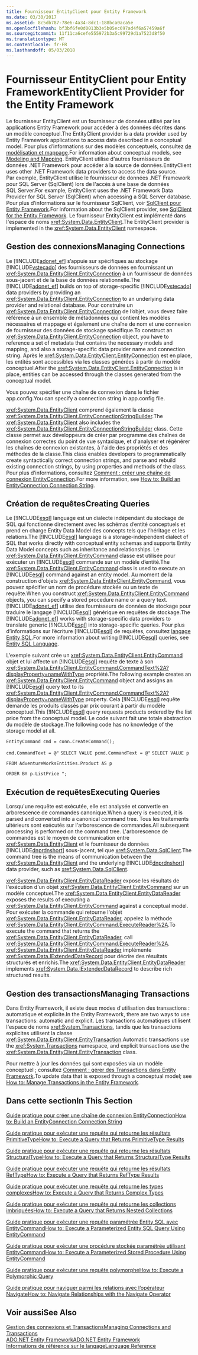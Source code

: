 ```yaml
---
title: Fournisseur EntityClient pour Entity Framework
ms.date: 03/30/2017
ms.assetid: 8c5db787-78e6-4a34-8dc1-188bca0aca5e
ms.openlocfilehash: bf3bf6fe0d0013b3e5b05ec697ad4f6a57459a6f
ms.sourcegitcommit: 11f11ca6cefe555972b3a5c99729d1a7523d8f50
ms.translationtype: MT
ms.contentlocale: fr-FR
ms.lasthandoff: 05/03/2018
---
```

# <a name="entityclient-provider-for-the-entity-framework"></a><span data-ttu-id="587b0-102">Fournisseur EntityClient pour Entity Framework</span><span class="sxs-lookup"><span data-stu-id="587b0-102">EntityClient Provider for the Entity Framework</span></span>
<span data-ttu-id="587b0-103">Le fournisseur EntityClient est un fournisseur de données utilisé par les applications Entity Framework pour accéder à des données décrites dans un modèle conceptuel.</span><span class="sxs-lookup"><span data-stu-id="587b0-103">The EntityClient provider is a data provider used by Entity Framework applications to access data described in a conceptual model.</span></span> <span data-ttu-id="587b0-104">Pour plus d’informations sur des modèles conceptuels, consultez [de modélisation et mappage](../../../../../docs/framework/data/adonet/ef/modeling-and-mapping.md).</span><span class="sxs-lookup"><span data-stu-id="587b0-104">For information about conceptual models, see [Modeling and Mapping](../../../../../docs/framework/data/adonet/ef/modeling-and-mapping.md).</span></span> <span data-ttu-id="587b0-105">EntityClient utilise d'autres fournisseurs de données .NET Framework pour accéder à la source de données.</span><span class="sxs-lookup"><span data-stu-id="587b0-105">EntityClient uses other .NET Framework data providers to access the data source.</span></span> <span data-ttu-id="587b0-106">Par exemple, EntityClient utilise le fournisseur de données .NET Framework pour SQL Server (SqlClient) lors de l'accès à une base de données SQL Server.</span><span class="sxs-lookup"><span data-stu-id="587b0-106">For example, EntityClient uses the .NET Framework Data Provider for SQL Server (SqlClient) when accessing a SQL Server database.</span></span> <span data-ttu-id="587b0-107">Pour plus d’informations sur le fournisseur SqlClient, voir [SqlClient pour Entity Framework](../../../../../docs/framework/data/adonet/ef/sqlclient-for-the-entity-framework.md).</span><span class="sxs-lookup"><span data-stu-id="587b0-107">For information about the SqlClient provider, see [SqlClient for the Entity Framework](../../../../../docs/framework/data/adonet/ef/sqlclient-for-the-entity-framework.md).</span></span> <span data-ttu-id="587b0-108">Le fournisseur EntityClient est implémenté dans l'espace de noms <xref:System.Data.EntityClient>.</span><span class="sxs-lookup"><span data-stu-id="587b0-108">The EntityClient provider is implemented in the <xref:System.Data.EntityClient> namespace.</span></span>  
  
## <a name="managing-connections"></a><span data-ttu-id="587b0-109">Gestion des connexions</span><span class="sxs-lookup"><span data-stu-id="587b0-109">Managing Connections</span></span>  
 <span data-ttu-id="587b0-110">Le [!INCLUDE[adonet_ef](../../../../../includes/adonet-ef-md.md)] s’appuie sur spécifiques au stockage [!INCLUDE[vstecado](../../../../../includes/vstecado-md.md)] des fournisseurs de données en fournissant un <xref:System.Data.EntityClient.EntityConnection> à un fournisseur de données sous-jacent et de la base de données relationnelle.</span><span class="sxs-lookup"><span data-stu-id="587b0-110">The [!INCLUDE[adonet_ef](../../../../../includes/adonet-ef-md.md)] builds on top of storage-specific [!INCLUDE[vstecado](../../../../../includes/vstecado-md.md)] data providers by providing an <xref:System.Data.EntityClient.EntityConnection> to an underlying data provider and relational database.</span></span> <span data-ttu-id="587b0-111">Pour construire un <xref:System.Data.EntityClient.EntityConnection> de l’objet, vous devez faire référence à un ensemble de métadonnées qui contient les modèles nécessaires et mappage et également une chaîne de nom et une connexion de fournisseur des données de stockage spécifique.</span><span class="sxs-lookup"><span data-stu-id="587b0-111">To construct an <xref:System.Data.EntityClient.EntityConnection> object, you have to reference a set of metadata that contains the necessary models and mapping, and also a storage-specific data provider name and connection string.</span></span> <span data-ttu-id="587b0-112">Après le <xref:System.Data.EntityClient.EntityConnection> est en place, les entités sont accessibles via les classes générées à partir du modèle conceptuel.</span><span class="sxs-lookup"><span data-stu-id="587b0-112">After the <xref:System.Data.EntityClient.EntityConnection> is in place, entities can be accessed through the classes generated from the conceptual model.</span></span>  
  
 <span data-ttu-id="587b0-113">Vous pouvez spécifier une chaîne de connexion dans le fichier app.config.</span><span class="sxs-lookup"><span data-stu-id="587b0-113">You can specify a connection string in app.config file.</span></span>  
  
 <span data-ttu-id="587b0-114"><xref:System.Data.EntityClient> comprend également la classe <xref:System.Data.EntityClient.EntityConnectionStringBuilder>.</span><span class="sxs-lookup"><span data-stu-id="587b0-114">The <xref:System.Data.EntityClient> also includes the <xref:System.Data.EntityClient.EntityConnectionStringBuilder> class.</span></span> <span data-ttu-id="587b0-115">Cette classe permet aux développeurs de créer par programme des chaînes de connexion correctes du point de vue syntaxique, et d'analyser et régénérer les chaînes de connexion existantes, à l'aide des propriétés et des méthodes de la classe.</span><span class="sxs-lookup"><span data-stu-id="587b0-115">This class enables developers to programmatically create syntactically correct connection strings, and parse and rebuild existing connection strings, by using properties and methods of the class.</span></span> <span data-ttu-id="587b0-116">Pour plus d’informations, consultez [Comment : créer une chaîne de connexion EntityConnection](../../../../../docs/framework/data/adonet/ef/how-to-build-an-entityconnection-connection-string.md).</span><span class="sxs-lookup"><span data-stu-id="587b0-116">For more information, see [How to: Build an EntityConnection Connection String](../../../../../docs/framework/data/adonet/ef/how-to-build-an-entityconnection-connection-string.md).</span></span>  
  
## <a name="creating-queries"></a><span data-ttu-id="587b0-117">Création de requêtes</span><span class="sxs-lookup"><span data-stu-id="587b0-117">Creating Queries</span></span>  
 <span data-ttu-id="587b0-118">Le [!INCLUDE[esql](../../../../../includes/esql-md.md)] language est un dialecte indépendant du stockage de SQL qui fonctionne directement avec les schémas d’entité conceptuels et prend en charge Entity Data Model des concepts tels que l’héritage et les relations.</span><span class="sxs-lookup"><span data-stu-id="587b0-118">The [!INCLUDE[esql](../../../../../includes/esql-md.md)] language is a storage-independent dialect of SQL that works directly with conceptual entity schemas and supports Entity Data Model concepts such as inheritance and relationships.</span></span> <span data-ttu-id="587b0-119">Le <xref:System.Data.EntityClient.EntityCommand> classe est utilisée pour exécuter un [!INCLUDE[esql](../../../../../includes/esql-md.md)] commande sur un modèle d’entité.</span><span class="sxs-lookup"><span data-stu-id="587b0-119">The <xref:System.Data.EntityClient.EntityCommand> class is used to execute an [!INCLUDE[esql](../../../../../includes/esql-md.md)] command against an entity model.</span></span> <span data-ttu-id="587b0-120">Au moment de la construction d'objets <xref:System.Data.EntityClient.EntityCommand>, vous pouvez spécifier un nom de procédure stockée ou un texte de requête.</span><span class="sxs-lookup"><span data-stu-id="587b0-120">When you construct <xref:System.Data.EntityClient.EntityCommand> objects, you can specify a stored procedure name or a query text.</span></span> <span data-ttu-id="587b0-121">[!INCLUDE[adonet_ef](../../../../../includes/adonet-ef-md.md)] utilise des fournisseurs de données de stockage pour traduire le langage [!INCLUDE[esql](../../../../../includes/esql-md.md)] générique en requêtes de stockage.</span><span class="sxs-lookup"><span data-stu-id="587b0-121">The [!INCLUDE[adonet_ef](../../../../../includes/adonet-ef-md.md)] works with storage-specific data providers to translate generic [!INCLUDE[esql](../../../../../includes/esql-md.md)] into storage-specific queries.</span></span> <span data-ttu-id="587b0-122">Pour plus d’informations sur l’écriture [!INCLUDE[esql](../../../../../includes/esql-md.md)] de requêtes, consultez [langage Entity SQL](../../../../../docs/framework/data/adonet/ef/language-reference/entity-sql-language.md).</span><span class="sxs-lookup"><span data-stu-id="587b0-122">For more information about writing [!INCLUDE[esql](../../../../../includes/esql-md.md)] queries, see [Entity SQL Language](../../../../../docs/framework/data/adonet/ef/language-reference/entity-sql-language.md).</span></span>  
  
 <span data-ttu-id="587b0-123">L’exemple suivant crée un <xref:System.Data.EntityClient.EntityCommand> objet et lui affecte un [!INCLUDE[esql](../../../../../includes/esql-md.md)] requête de texte à son <xref:System.Data.EntityClient.EntityCommand.CommandText%2A?displayProperty=nameWithType> propriété.</span><span class="sxs-lookup"><span data-stu-id="587b0-123">The following example creates an <xref:System.Data.EntityClient.EntityCommand> object and assigns an [!INCLUDE[esql](../../../../../includes/esql-md.md)] query text to its <xref:System.Data.EntityClient.EntityCommand.CommandText%2A?displayProperty=nameWithType> property.</span></span> <span data-ttu-id="587b0-124">Cela [!INCLUDE[esql](../../../../../includes/esql-md.md)] requête demande les produits classés par prix courant à partir du modèle conceptuel.</span><span class="sxs-lookup"><span data-stu-id="587b0-124">This [!INCLUDE[esql](../../../../../includes/esql-md.md)] query requests products ordered by the list price from the conceptual model.</span></span> <span data-ttu-id="587b0-125">Le code suivant fait une totale abstraction du modèle de stockage.</span><span class="sxs-lookup"><span data-stu-id="587b0-125">The following code has no knowledge of the storage model at all.</span></span>  
  
 `EntityCommand cmd = conn.CreateCommand();`  
  
 <span data-ttu-id="587b0-126">`cmd.CommandText = @"` `SELECT VALUE p`</span><span class="sxs-lookup"><span data-stu-id="587b0-126">`cmd.CommandText = @"` `SELECT VALUE p`</span></span>  
  
 `FROM AdventureWorksEntities.Product AS p`  
  
 `ORDER BY p.ListPrice ";`  
  
## <a name="executing-queries"></a><span data-ttu-id="587b0-127">Exécution de requêtes</span><span class="sxs-lookup"><span data-stu-id="587b0-127">Executing Queries</span></span>  
 <span data-ttu-id="587b0-128">Lorsqu'une requête est exécutée, elle est analysée et convertie en arborescence de commandes canonique.</span><span class="sxs-lookup"><span data-stu-id="587b0-128">When a query is executed, it is parsed and converted into a canonical command tree.</span></span> <span data-ttu-id="587b0-129">Tous les traitements ultérieurs sont exécutés sur l'arborescence de commandes.</span><span class="sxs-lookup"><span data-stu-id="587b0-129">All subsequent processing is performed on the command tree.</span></span> <span data-ttu-id="587b0-130">L'arborescence de commandes est le moyen de communication entre <xref:System.Data.EntityClient> et le fournisseur de données [!INCLUDE[dnprdnshort](../../../../../includes/dnprdnshort-md.md)] sous-jacent, tel que <xref:System.Data.SqlClient>.</span><span class="sxs-lookup"><span data-stu-id="587b0-130">The command tree is the means of communication between the <xref:System.Data.EntityClient> and the underlying [!INCLUDE[dnprdnshort](../../../../../includes/dnprdnshort-md.md)] data provider, such as <xref:System.Data.SqlClient>.</span></span>  
  
 <span data-ttu-id="587b0-131"><xref:System.Data.EntityClient.EntityDataReader> expose les résultats de l'exécution d'un objet <xref:System.Data.EntityClient.EntityCommand> sur un modèle conceptuel.</span><span class="sxs-lookup"><span data-stu-id="587b0-131">The <xref:System.Data.EntityClient.EntityDataReader> exposes the results of executing a <xref:System.Data.EntityClient.EntityCommand> against a conceptual model.</span></span> <span data-ttu-id="587b0-132">Pour exécuter la commande qui retourne l'objet <xref:System.Data.EntityClient.EntityDataReader>, appelez la méthode <xref:System.Data.EntityClient.EntityCommand.ExecuteReader%2A>.</span><span class="sxs-lookup"><span data-stu-id="587b0-132">To execute the command that returns the <xref:System.Data.EntityClient.EntityDataReader>, call <xref:System.Data.EntityClient.EntityCommand.ExecuteReader%2A>.</span></span> <span data-ttu-id="587b0-133"><xref:System.Data.EntityClient.EntityDataReader> implémente <xref:System.Data.IExtendedDataRecord> pour décrire des résultats structurés et enrichis.</span><span class="sxs-lookup"><span data-stu-id="587b0-133">The <xref:System.Data.EntityClient.EntityDataReader> implements <xref:System.Data.IExtendedDataRecord> to describe rich structured results.</span></span>  
  
## <a name="managing-transactions"></a><span data-ttu-id="587b0-134">Gestion des transactions</span><span class="sxs-lookup"><span data-stu-id="587b0-134">Managing Transactions</span></span>  
 <span data-ttu-id="587b0-135">Dans Entity Framework, il existe deux modes d'utilisation des transactions : automatique et explicite.</span><span class="sxs-lookup"><span data-stu-id="587b0-135">In the Entity Framework, there are two ways to use transactions: automatic and explicit.</span></span> <span data-ttu-id="587b0-136">Les transactions automatiques utilisent l'espace de noms <xref:System.Transactions>, tandis que les transactions explicites utilisent la classe <xref:System.Data.EntityClient.EntityTransaction>.</span><span class="sxs-lookup"><span data-stu-id="587b0-136">Automatic transactions use the <xref:System.Transactions> namespace, and explicit transactions use the <xref:System.Data.EntityClient.EntityTransaction> class.</span></span>  
  
 <span data-ttu-id="587b0-137">Pour mettre à jour les données qui sont exposées via un modèle conceptuel ; consultez [Comment : gérer des Transactions dans Entity Framework](http://msdn.microsoft.com/library/4a55eb7f-f826-4a48-9df1-aebe2352ebef).</span><span class="sxs-lookup"><span data-stu-id="587b0-137">To update data that is exposed through a conceptual model; see [How to: Manage Transactions in the Entity Framework](http://msdn.microsoft.com/library/4a55eb7f-f826-4a48-9df1-aebe2352ebef).</span></span>  
  
## <a name="in-this-section"></a><span data-ttu-id="587b0-138">Dans cette section</span><span class="sxs-lookup"><span data-stu-id="587b0-138">In This Section</span></span>  
 [<span data-ttu-id="587b0-139">Guide pratique pour créer une chaîne de connexion EntityConnection</span><span class="sxs-lookup"><span data-stu-id="587b0-139">How to: Build an EntityConnection Connection String</span></span>](../../../../../docs/framework/data/adonet/ef/how-to-build-an-entityconnection-connection-string.md)  
  
 [<span data-ttu-id="587b0-140">Guide pratique pour exécuter une requête qui retourne les résultats PrimitiveType</span><span class="sxs-lookup"><span data-stu-id="587b0-140">How to: Execute a Query that Returns PrimitiveType Results</span></span>](../../../../../docs/framework/data/adonet/ef/how-to-execute-a-query-that-returns-primitivetype-results.md)  
  
 [<span data-ttu-id="587b0-141">Guide pratique pour exécuter une requête qui retourne les résultats StructuralType</span><span class="sxs-lookup"><span data-stu-id="587b0-141">How to: Execute a Query that Returns StructuralType Results</span></span>](../../../../../docs/framework/data/adonet/ef/how-to-execute-a-query-that-returns-structuraltype-results.md)  
  
 [<span data-ttu-id="587b0-142">Guide pratique pour exécuter une requête qui retourne les résultats RefType</span><span class="sxs-lookup"><span data-stu-id="587b0-142">How to: Execute a Query that Returns RefType Results</span></span>](../../../../../docs/framework/data/adonet/ef/how-to-execute-a-query-that-returns-reftype-results.md)  
  
 [<span data-ttu-id="587b0-143">Guide pratique pour exécuter une requête qui retourne les types complexes</span><span class="sxs-lookup"><span data-stu-id="587b0-143">How to: Execute a Query that Returns Complex Types</span></span>](../../../../../docs/framework/data/adonet/ef/how-to-execute-a-query-that-returns-complex-types.md)  
  
 [<span data-ttu-id="587b0-144">Guide pratique pour exécuter une requête qui retourne les collections imbriquées</span><span class="sxs-lookup"><span data-stu-id="587b0-144">How to: Execute a Query that Returns Nested Collections</span></span>](../../../../../docs/framework/data/adonet/ef/how-to-execute-a-query-that-returns-nested-collections.md)  
  
 [<span data-ttu-id="587b0-145">Guide pratique pour exécuter une requête paramétrée Entity SQL avec EntityCommand</span><span class="sxs-lookup"><span data-stu-id="587b0-145">How to: Execute a Parameterized Entity SQL Query Using EntityCommand</span></span>](../../../../../docs/framework/data/adonet/ef/how-to-execute-a-parameterized-entity-sql-query-using-entitycommand.md)  
  
 [<span data-ttu-id="587b0-146">Guide pratique pour exécuter une procédure stockée paramétrée utilisant EntityCommand</span><span class="sxs-lookup"><span data-stu-id="587b0-146">How to: Execute a Parameterized Stored Procedure Using EntityCommand</span></span>](../../../../../docs/framework/data/adonet/ef/how-to-execute-a-parameterized-stored-procedure-using-entitycommand.md)  
  
 [<span data-ttu-id="587b0-147">Guide pratique pour exécuter une requête polymorphe</span><span class="sxs-lookup"><span data-stu-id="587b0-147">How to: Execute a Polymorphic Query</span></span>](../../../../../docs/framework/data/adonet/ef/how-to-execute-a-polymorphic-query.md)  
  
 [<span data-ttu-id="587b0-148">Guide pratique pour naviguer parmi les relations avec l’opérateur Navigate</span><span class="sxs-lookup"><span data-stu-id="587b0-148">How to: Navigate Relationships with the Navigate Operator</span></span>](../../../../../docs/framework/data/adonet/ef/how-to-navigate-relationships-with-the-navigate-operator.md)  
  
## <a name="see-also"></a><span data-ttu-id="587b0-149">Voir aussi</span><span class="sxs-lookup"><span data-stu-id="587b0-149">See Also</span></span>  
 [<span data-ttu-id="587b0-150">Gestion des connexions et Transactions</span><span class="sxs-lookup"><span data-stu-id="587b0-150">Managing Connections and Transactions</span></span>](http://msdn.microsoft.com/library/b6659d2a-9a45-4e98-acaa-d7a8029e5b99)  
 [<span data-ttu-id="587b0-151">ADO.NET Entity Framework</span><span class="sxs-lookup"><span data-stu-id="587b0-151">ADO.NET Entity Framework</span></span>](../../../../../docs/framework/data/adonet/ef/index.md)  
 [<span data-ttu-id="587b0-152">Informations de référence sur le langage</span><span class="sxs-lookup"><span data-stu-id="587b0-152">Language Reference</span></span>](../../../../../docs/framework/data/adonet/ef/language-reference/index.md)
